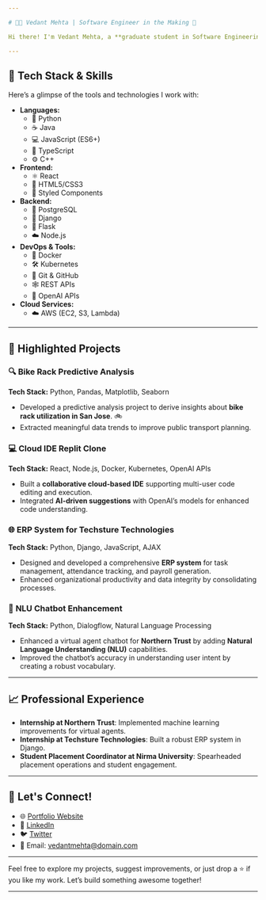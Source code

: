 ```yaml
---

# 👨‍💻 Vedant Mehta | Software Engineer in the Making 🚀  

Hi there! I'm Vedant Mehta, a **graduate student in Software Engineering at San Jose State University** 🎓, passionate about developing innovative software solutions. I enjoy tackling challenging problems, collaborating on impactful projects, and staying curious about new technologies. Welcome to my GitHub! 👋  

---
```


## 🔧 Tech Stack & Skills  

Here’s a glimpse of the tools and technologies I work with:  
- **Languages:**  
  - 🐍 Python  
  - ☕ Java  
  - 💻 JavaScript (ES6+)  
  - 📜 TypeScript  
  - ⚙️ C++  
- **Frontend:**  
  - ⚛️ React  
  - 🎨 HTML5/CSS3  
  - 💅 Styled Components  
- **Backend:**  
  - 🐘 PostgreSQL  
  - 🐍 Django  
  - 🔧 Flask  
  - ☁️ Node.js  
- **DevOps & Tools:**  
  - 🐳 Docker  
  - 🛠️ Kubernetes  
  - 🔑 Git & GitHub  
  - 🕸️ REST APIs  
  - 🧠 OpenAI APIs  
- **Cloud Services:**  
  - ☁️ AWS (EC2, S3, Lambda)  

---

## 📂 Highlighted Projects  

### 🔍 **Bike Rack Predictive Analysis**  
**Tech Stack:** Python, Pandas, Matplotlib, Seaborn  
- Developed a predictive analysis project to derive insights about **bike rack utilization in San Jose**. 🚲  
- Extracted meaningful data trends to improve public transport planning.  

### 💻 **Cloud IDE Replit Clone**  
**Tech Stack:** React, Node.js, Docker, Kubernetes, OpenAI APIs  
- Built a **collaborative cloud-based IDE** supporting multi-user code editing and execution.  
- Integrated **AI-driven suggestions** with OpenAI’s models for enhanced code understanding.  

### 🌐 **ERP System for Techsture Technologies**  
**Tech Stack:** Python, Django, JavaScript, AJAX  
- Designed and developed a comprehensive **ERP system** for task management, attendance tracking, and payroll generation.  
- Enhanced organizational productivity and data integrity by consolidating processes.  

### 🤖 **NLU Chatbot Enhancement**  
**Tech Stack:** Python, Dialogflow, Natural Language Processing  
- Enhanced a virtual agent chatbot for **Northern Trust** by adding **Natural Language Understanding (NLU)** capabilities.  
- Improved the chatbot’s accuracy in understanding user intent by creating a robust vocabulary.  

---

## 📈 Professional Experience  

- **Internship at Northern Trust**: Implemented machine learning improvements for virtual agents.  
- **Internship at Techsture Technologies**: Built a robust ERP system in Django.  
- **Student Placement Coordinator at Nirma University**: Spearheaded placement operations and student engagement.  

---

## 🌟 Let's Connect!  

- 🌐 [Portfolio Website](#)  
- 💼 [LinkedIn](https://www.linkedin.com/in/vedant-mehta)  
- 🐦 [Twitter](https://twitter.com/vedantmehta)  
- 📧 Email: vedantmehta@domain.com  

---

Feel free to explore my projects, suggest improvements, or just drop a ⭐️ if you like my work. Let’s build something awesome together!  

--- 
